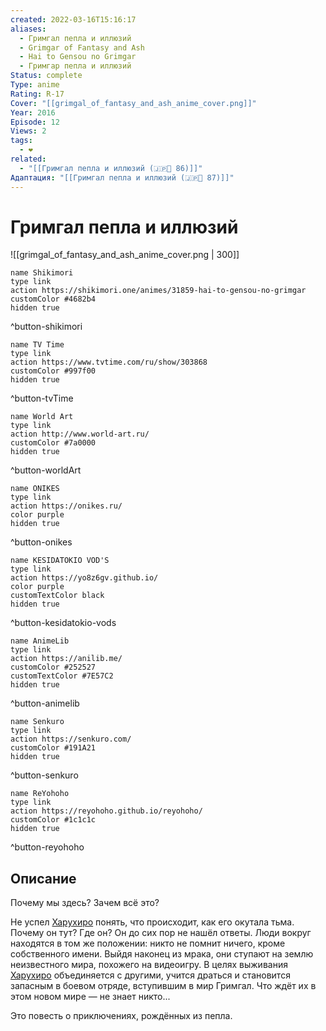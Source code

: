 ```yaml
---
created: 2022-03-16T15:16:17
aliases:
  - Гримгал пепла и иллюзий
  - Grimgar of Fantasy and Ash
  - Hai to Gensou no Grimgar
  - Гримгар пепла и иллюзий
Status: complete
Type: anime
Rating: R-17
Cover: "[[grimgal_of_fantasy_and_ash_anime_cover.png]]"
Year: 2016
Episode: 12
Views: 2
tags:
  - ❤
related:
  - "[[Гримгал пепла и иллюзий (🇯🇵📗 86)]]"
Адаптация: "[[Гримгал пепла и иллюзий (🇯🇵📘 87)]]"
---
```


# Гримгал пепла и иллюзий

![[grimgal_of_fantasy_and_ash_anime_cover.png | 300]]


```button
name Shikimori
type link
action https://shikimori.one/animes/31859-hai-to-gensou-no-grimgar
customColor #4682b4
hidden true
```
^button-shikimori

```button
name TV Time
type link
action https://www.tvtime.com/ru/show/303868
customColor #997f00
hidden true
```
^button-tvTime

```button
name World Art
type link
action http://www.world-art.ru/
customColor #7a0000
hidden true
```
^button-worldArt

```button
name ONIKES
type link
action https://onikes.ru/
color purple
hidden true
```
^button-onikes

```button
name KESIDATOKIO VOD'S
type link
action https://yo8z6gv.github.io/
color purple
customTextColor black
hidden true
```
^button-kesidatokio-vods

```button
name AnimeLib
type link
action https://anilib.me/
customColor #252527
customTextColor #7E57C2
hidden true
```
^button-animelib

```button
name Senkuro
type link
action https://senkuro.com/
customColor #191A21
hidden true
```
^button-senkuro

```button
name ReYohoho
type link
action https://reyohoho.github.io/reyohoho/
customColor #1c1c1c
hidden true
```
^button-reyohoho


## Описание

Почему мы здесь? Зачем всё это?

Не успел [Харухиро](https://shikimori.one/characters/115779-haruhiro) понять, что происходит, как его окутала тьма. Почему он тут? Где он? Он до сих пор не нашёл ответы. Люди вокруг находятся в том же положении: никто не помнит ничего, кроме собственного имени. Выйдя наконец из мрака, они ступают на землю неизвестного мира, похожего на видеоигру. В целях выживания [Харухиро](https://shikimori.one/characters/115779-haruhiro) объединяется с другими, учится драться и становится запасным в боевом отряде, вступившим в мир Гримгал. Что ждёт их в этом новом мире — не знает никто...

Это повесть о приключениях, рождённых из пепла.
